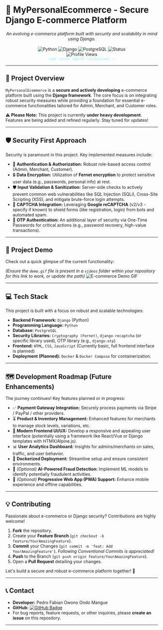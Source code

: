 # 🛒 MyPersonalEcommerce - Secure Django E-commerce Platform

<p align="center">
  <em>An evolving e-commerce platform built with security and scalability in mind using Django.</em>
  <br><br>
  <img src="https://img.shields.io/badge/Python-3.x-blue?logo=python&logoColor=white" alt="Python"/>
  <img src="https://img.shields.io/badge/Django-4.x-darkgreen?logo=django&logoColor=white" alt="Django"/>
  <img src="https://img.shields.io/badge/Database-PostgreSQL-blue?logo=postgresql&logoColor=white" alt="PostgreSQL"/>
  <img src="https://img.shields.io/badge/Status-Under%20Development-orange" alt="Status"/>
  <br>
  <img src="https://komarev.com/ghpvc/?username=Owono2001&style=flat-square&color=7DF9FF" alt="Profile Views"/>
  <br>
  <sub style="font-family: 'Space Mono', monospace; color: #7DF9FF;">Your visit sparks innovation! 🔥</sub>
</p>

---

## 🚀 Project Overview

`MyPersonalEcommerce` is a **secure and actively developing** e-commerce platform built using the **Django framework**. The core focus is on integrating robust security measures while providing a foundation for essential e-commerce functionalities tailored for Admin, Merchant, and Customer roles.

⚠️ **Please Note:** This project is currently **under heavy development**. Features are being added and refined regularly. Stay tuned for updates!

---

## 🛡️ Security First Approach

Security is paramount in this project. Key implemented measures include:

* 🔑 **Authentication & Authorization:** Robust role-based access control (Admin, Merchant, Customer).
* 🔒 **Data Encryption:** Utilization of **Fernet encryption** to protect sensitive user data (e.g., passwords, personal info) at rest.
* 🛡️ **Input Validation & Sanitization:** Server-side checks to actively prevent common web vulnerabilities like SQL Injection (SQLi), Cross-Site Scripting (XSS), and mitigate brute-force login attempts.
* 🤖 **CAPTCHA Integration:** Leveraging **Google reCAPTCHA** (v2/v3 - specify if known) to shield forms (like registration, login) from bots and automated spam.
* 📩 **OTP Authentication:** An additional layer of security via One-Time Passwords for critical actions (e.g., password recovery, high-value transactions).

---

## 🎥 Project Demo

Check out a quick glimpse of the current functionality:

*(Ensure the `demo.gif` file is present in a `videos` folder within your repository for this link to work, or update the path)*
![E-commerce Demo GIF](videos/demo.gif)

---

## 💻 Tech Stack

This project is built with a focus on robust and scalable technologies:

* **Backend Framework:** `Django` (Python)
* **Programming Language:** `Python`
* **Database:** `PostgreSQL`
* **Security Libraries:** `Cryptography (Fernet)`, `django-recaptcha` (or specific library used), OTP library (e.g., `django-otp`)
* **Frontend:** `HTML`, `CSS`, `JavaScript` (Currently basic, full frontend interface is planned)
* **Deployment (Planned):** `Docker` & `Docker Compose` for containerization.

---

## 🗺️ Development Roadmap (Future Enhancements)

The journey continues! Key features planned or in progress:

* ✅ **Payment Gateway Integration:** Securely process payments via Stripe / PayPal / other providers.
* ⏳ **Product & Inventory Management:** Enhanced features for merchants to manage stock levels, variations, etc.
* 🎨 **Modern Frontend UI/UX:** Develop a responsive and appealing user interface (potentially using a framework like React/Vue or Django templates with HTMX/Alpine.js).
* 📊 **User Analytics Dashboard:** Insights for admins/merchants on sales, traffic, and user behavior.
* 🚢 **Dockerized Deployment:** Streamline setup and ensure consistent environments.
* 🤖 *(Optional)* **AI-Powered Fraud Detection:** Implement ML models to identify potentially fraudulent activities.
* 📱 *(Optional)* **Progressive Web App (PWA) Support:** Enhance mobile experience and offline capabilities.

---

## 💡 Contributing

Passionate about e-commerce or Django security? Contributions are highly welcome!

1.  **Fork** the repository.
2.  Create your **Feature Branch** (`git checkout -b feature/YourAmazingFeature`).
3.  **Commit** your Changes (`git commit -m 'feat: Add YourAmazingFeature'`). *Following Conventional Commits is appreciated!*
4.  **Push** to the Branch (`git push origin feature/YourAmazingFeature`).
5.  Open a **Pull Request** detailing your changes.

Let's build a secure and robust e-commerce platform together! 🚀

---

## 📞 Contact

* **Developer:** Pedro Fabian Owono Ondo Mangue
* **GitHub:** [![GitHub Badge](https://img.shields.io/badge/-Owono2001-181717?style=flat-square&logo=github&logoColor=white)](https://github.com/Owono2001)
* For bug reports, feature requests, or other inquiries, please **create an issue** on this repository.

---

